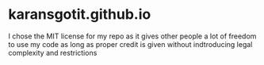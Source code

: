 # karansgotit.github.io

I chose the MIT license for my repo as it gives other people a lot of freedom to use my code as long as proper credit is given without indtroducing legal complexity and restrictions
